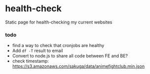 # health-check
Static page for health-checking my current websites

### todo

- find a way to check that cronjobs are healthy
- Add `df -T` result to email
- Convert to node.js to share all code between FE and BE?
- check timestamp: https://s3.amazonaws.com/sakuga/data/animefightclub.min.json
